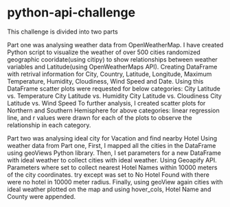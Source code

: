 # python-api-challenge

This challenge is divided into two parts

Part one was analysing weather data from OpenWeatherMap. 
I have created Python script to visualize the weather of over 500 cities randomized geographic cooridate(using citipy) to show relationships between weather variables and Latitude(using OpenWeatherMaps API).
Creating DataFrame with retrival information for City, Country, Latitude, Longitude, Maximum Temperature, Humidity, Cloudiness, Wind Speed and Date.
Using this DataFrame scatter plots were requested for below categories:
City Latitude vs. Temperature
City Latitude vs. Humidity
City Latitude vs. Cloudiness
City Latitude vs. Wind Speed 
To further analysis, I created scatter plots for Northern and Southern Hemisphere for above categories:
linear regression line, and r values were drawn for each of the plots to observe the relationship in each category.

Part two was analysing ideal city for Vacation and find nearby Hotel
Using weather data from Part one, First, I mapped all the cities in the DataFrame using geoViews Python library.
Then, I set parameters for a new DataFrame with ideal weather to collect cities with ideal weather.
Using Geoapify API. Parameters where set to collect nearest Hotel Names within 10000 meters of the city coordinates.
try except was set to No Hotel Found with there were no hotel in 10000 meter radius.
Finally, using geoView again cities with ideal weather plotted on the map and using hover_cols, Hotel Name and County were appended.
